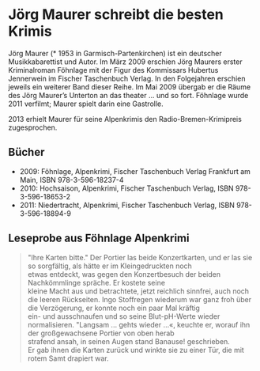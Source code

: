 # Jörg Maurer schreibt die besten Krimis

Jörg Maurer (* 1953 in Garmisch-Partenkirchen) ist ein deutscher Musikkabarettist und Autor. 
Im März 2009 erschien Jörg Maurers erster Kriminalroman Föhnlage mit der Figur des Kommissars Hubertus Jennerwein im Fischer Taschenbuch Verlag. In den Folgejahren erschien jeweils ein weiterer Band dieser Reihe. Im Mai 2009 übergab er die Räume des Jörg Maurer’s Unterton an das theater ... und so fort. Föhnlage wurde 2011 verfilmt; Maurer spielt darin eine Gastrolle.

2013 erhielt Maurer für seine Alpenkrimis den Radio-Bremen-Krimipreis zugesprochen.

## Bücher
* 2009: Föhnlage, Alpenkrimi, Fischer Taschenbuch Verlag Frankfurt am Main, ISBN 978-3-596-18237-4
* 2010: Hochsaison, Alpenkrimi, Fischer Taschenbuch Verlag, ISBN 978-3-596-18653-2
* 2011: Niedertracht, Alpenkrimi, Fischer Taschenbuch Verlag, ISBN 978-3-596-18894-9

## Leseprobe aus Föhnlage Alpenkrimi 

> "Ihre Karten bitte."
> Der Portier las beide Konzertkarten, und er las sie  so  sorgfältig,  als  hätte  er  im  Kleingedruckten  noch  
> etwas  entdeckt,  was  gegen  den  Konzertbesuch  der  beiden  Nachkömmlinge  spräche.  Er  kostete  seine  
> kleine  Macht  aus  und  betrachtete,  jetzt  reichlich  sinnfrei, auch noch die leeren Rückseiten. 
> Ingo Stoffregen  wiederum  war  ganz  froh  über  die  Verzögerung,  er  konnte  noch  ein  paar  Mal  kräftig  
> ein-  und  ausschnaufen  und  so  seine  Blut-pH-Werte  wieder  normalisieren.
> "Langsam  ...  gehts  wieder  ...«,  keuchte  er,  worauf  ihn  der  großgewachsene  Portier  von  oben  herab  
> strafend  ansah,  in  seinen  Augen  stand  Banause! geschrieben.  
> Er  gab  ihnen  die  Karten  zurück  und  winkte sie zu einer Tür, die mit rotem Samt drapiert war.
